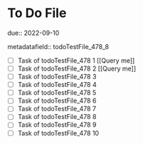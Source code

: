 # To Do File

due:: 2022-09-10

metadatafield:: todoTestFile_478_8

- [ ] Task of todoTestFile_478 1 [[Query me]]
- [ ] Task of todoTestFile_478 2 [[Query me]]
- [ ] Task of todoTestFile_478 3
- [ ] Task of todoTestFile_478 4
- [ ] Task of todoTestFile_478 5
- [ ] Task of todoTestFile_478 6
- [ ] Task of todoTestFile_478 7
- [ ] Task of todoTestFile_478 8
- [ ] Task of todoTestFile_478 9
- [ ] Task of todoTestFile_478 10
